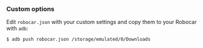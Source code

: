 ### Custom options

Edit `robocar.json` with your custom settings and copy them to your Robocar with `adb`:

```
$ adb push robocar.json /storage/emulated/0/Downloads
```

